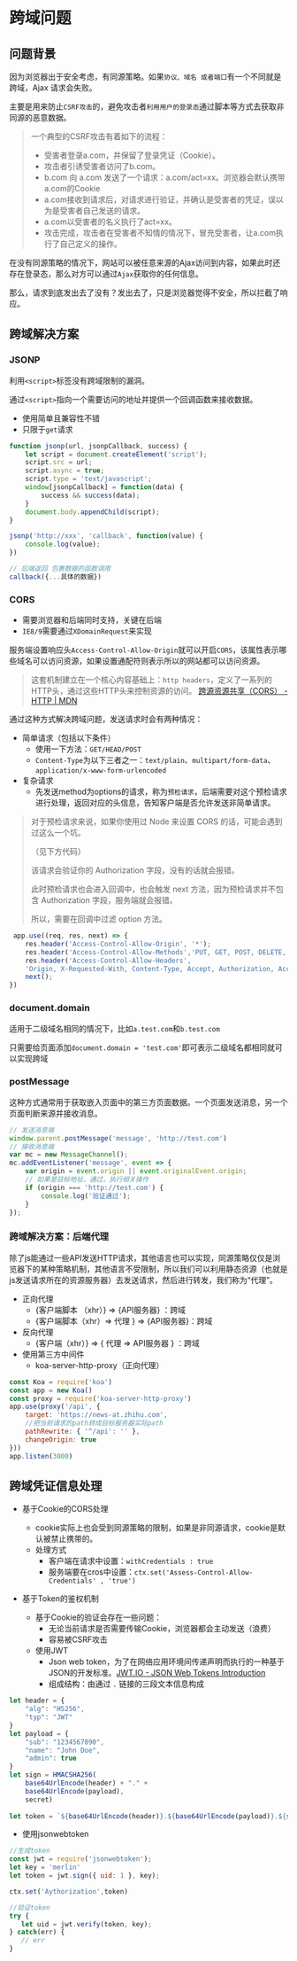 # 跨域问题

## 问题背景

因为浏览器出于安全考虑，有同源策略。如果`协议、域名 或者端口`有一个不同就是跨域，Ajax 请求会失败。

主要是用来防止`CSRF攻击`的，避免攻击者`利用用户的登录态`通过脚本等方式去获取非同源的恶意数据。

> 一个典型的CSRF攻击有着如下的流程：
> 
> - 受害者登录a.com，并保留了登录凭证（Cookie）。
> - 攻击者引诱受害者访问了b.com。
> - b.com 向 a.com 发送了一个请求：a.com/act=xx。浏览器会默认携带a.com的Cookie
> - a.com接收到请求后，对请求进行验证，并确认是受害者的凭证，误以为是受害者自己发送的请求。
> - a.com以受害者的名义执行了act=xx。
> - 攻击完成，攻击者在受害者不知情的情况下，冒充受害者，让a.com执行了自己定义的操作。

在没有同源策略的情况下，网站可以被任意来源的Ajax访问到内容，如果此时还存在登录态，那么对方可以通过`Ajax`获取你的任何信息。

那么，请求到底发出去了没有？发出去了，只是浏览器觉得不安全，所以拦截了响应。

## 跨域解决方案

### JSONP

利用`<script>`标签没有跨域限制的漏洞。

通过`<script>`指向一个需要访问的地址并提供一个回调函数来接收数据。

- 使用简单且兼容性不错
- 只限于`get`请求

```js
function jsonp(url, jsonpCallback, success) { 
	let script = document.createElement('script');
	script.src = url;
	script.async = true;
	script.type = 'text/javascript';
	window[jsonpCallback] = function(data) {
		success && success(data);
	}
	document.body.appendChild(script); 
}

jsonp('http://xxx', 'callback', function(value) {
	console.log(value);
})

// 后端返回 包裹数据的函数调用
callback({...具体的数据})
```


### CORS

- 需要浏览器和后端同时支持，关键在后端
- `IE8/9`需要通过`XDomainRequest`来实现

服务端设置响应头`Access-Control-Allow-Origin`就可以开启`CORS`，该属性表示哪些域名可以访问资源，如果设置通配符则表示所以的网站都可以访问资源。

> 这套机制建立在一个核心内容基础上：`http headers`，定义了一系列的HTTP头，通过这些HTTP头来控制资源的访问。
> [跨源资源共享（CORS） - HTTP | MDN](https://developer.mozilla.org/zh-CN/docs/Web/HTTP/CORS)

通过这种方式解决跨域问题，发送请求时会有两种情况：
- 简单请求（包括以下条件）
	- 使用一下方法：`GET/HEAD/POST`
	- `Content-Type`为以下三者之一：`text/plain`、`multipart/form-data`、`application/x-www-form-urlencoded`
- 复杂请求
	- 先发送method为options的请求，称为`预检请求`，后端需要对这个预检请求进行处理，返回对应的头信息，告知客户端是否允许发送非简单请求。
   
>对于预检请求来说，如果你使用过 Node 来设置 CORS 的话，可能会遇到过这么一个坑。
>
>（见下方代码）
>
>该请求会验证你的 Authorization 字段，没有的话就会报错。
>
>此时预检请求也会进入回调中，也会触发 next 方法，因为预检请求并不包含 Authorization 字段，服务端就会报错。
>
>所以，需要在回调中过滤 option 方法。
   
```js
 app.use((req, res, next) => { 
	res.header('Access-Control-Allow-Origin', '*');
	res.header('Access-Control-Allow-Methods','PUT, GET, POST, DELETE, OPTIONS');
	res.header('Access-Control-Allow-Headers',
	'Origin, X-Requested-With, Content-Type, Accept, Authorization, Access-Control-Allow-Credentials');
	next(); 
})
```

### document.domain

适用于二级域名相同的情况下，比如`a.test.com`和`b.test.com`

只需要给页面添加`document.domain = 'test.com'`即可表示二级域名都相同就可以实现跨域

### postMessage

这种方式通常用于获取嵌入⻚面中的第三方⻚面数据。一个⻚面发送消息，另一个⻚面判断来源并接收消息。

```js
// 发送消息端 
window.parent.postMessage('message', 'http://test.com')
// 接收消息端
var mc = new MessageChannel();
mc.addEventListener('message', event => {
	var origin = event.origin || event.originalEvent.origin;
	// 如果是目标地址，通过，执行相关操作
	if (origin === 'http://test.com') {
		console.log('验证通过');
	}
});
```

### 跨域解决方案：后端代理

除了js能通过一些API发送HTTP请求，其他语言也可以实现，同源策略仅仅是浏览器下的某种策略机制，其他语言不受限制，所以我们可以利用静态资源（也就是js发送请求所在的资源服务器）去发送请求，然后进行转发，我们称为“代理”。

- 正向代理
	 - {客户端脚本 （xhr）} ⇒ {API服务器} ：跨域
	 - {客户端脚本（xhr）⇒ 代理 } ⇒ {API服务器}：跨域
- 反向代理
	- {客户端（xhr）} ⇒ { 代理 ⇒ API服务器 } ：跨域
- 使用第三方中间件
	- koa-server-http-proxy（正向代理）
        
```javascript
const Koa = require('koa')
const app = new Koa()
const proxy = require('koa-server-http-proxy')
app.use(proxy('/api', {
	target: 'https://news-at.zhihu.com',
	//把当前请求的path转成目标服务器实际path
    pathRewrite: { '^/api': '' },
	changeOrigin: true
})) 
app.listen(3000)
```
    
## 跨域凭证信息处理
- 基于Cookie的CORS处理
     - cookie实际上也会受到同源策略的限制，如果是非同源请求，cookie是默认被禁止携带的。
	 - 处理方式
		- 客户端在请求中设置：`withCredentials : true`
		- 服务端要在cros中设置：`ctx.set('Assess-Control-Allow-Credentials' , 'true')`

 - 基于Token的鉴权机制
	- 基于Cookie的验证会存在一些问题：      
		 - 无论当前请求是否需要传输Cookie，浏览器都会主动发送（浪费）
		 - 容易被CSRF攻击
	 - 使用JWT
		 - Json web token，为了在网络应用环境间传递声明而执行的一种基于JSON的开发标准。[JWT.IO - JSON Web Tokens Introduction](https://jwt.io/introduction/)
		 - 组成结构：由通过 `.` 链接的三段文本信息构成

```javascript
let header = {
	"alg": "HS256",
	"typ": "JWT"
}
let payload = {
	"sub": "1234567890",
	"name": "John Doe",
	"admin": true
}
let sign = HMACSHA256(
	base64UrlEncode(header) + "." +
	base64UrlEncode(payload),
	secret)
            
let token = `${base64UrlEncode(header)}.${base64UrlEncode(payload)}.${sign}`;
```

- 使用jsonwebtoken

 ```javascript
//生成token
const jwt = require('jsonwebtoken');
let key = 'merlin'
let token = jwt.sign({ uid: 1 }, key);

ctx.set('Aythorization',token)

//验证token
try {
	let uid = jwt.verify(token, key);
} catch(err) {
    // err
}
```